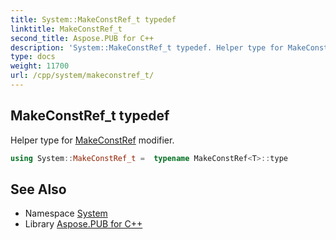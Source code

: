 ```yaml
---
title: System::MakeConstRef_t typedef
linktitle: MakeConstRef_t
second_title: Aspose.PUB for C++
description: 'System::MakeConstRef_t typedef. Helper type for MakeConstRef modifier in C++.'
type: docs
weight: 11700
url: /cpp/system/makeconstref_t/
---
```

## MakeConstRef_t typedef


Helper type for [MakeConstRef](../makeconstref/) modifier.

```cpp
using System::MakeConstRef_t =  typename MakeConstRef<T>::type
```

## See Also

* Namespace [System](../)
* Library [Aspose.PUB for C++](../../)
